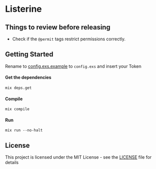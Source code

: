 # Listerine

## Things to review before releasing

 * Check if the `@permit` tags restrict permissions correctly.

## Getting Started

Rename to [config.exs.example](config/config.exs.example) to `config.exs` and insert your Token

#### Get the dependencies
```shell
mix deps.get
```

#### Compile
```shell
mix compile
```

#### Run
```shell
mix run --no-halt
```

## License

This project is licensed under the MIT License - see the [LICENSE](LICENSE) file for details
